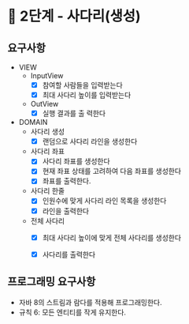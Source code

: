 # 🚀 2단계 - 사다리(생성)

## 요구사항

* VIEW
    * InputView
        * [x] 참여할 사람들을 입력받는다
        * [x] 최대 사다리 높이를 입력받는다
    * OutView
        * [x] 실행 결과를 출 력한다

* DOMAIN
    * 사다리 생성
        * [x] 랜덤으로 사다리 라인을 생성한다
    * 사다리 좌표
        * [x] 사다리 좌표를 생성한다
        * [x] 현재 좌표 상태를 고려하여 다음 좌표를 생성한다
        * [x] 좌표를 출력한다.
    * 사다리 한줄
        * [x] 인원수에 맞게 사다리 라인 목록을 생성한다
        * [x] 라인을 출력한다
    * 전체 사다리
        * [x] 최대 사다리 높이에 맞게 전체 사다리를 생성한다
        * [x] 사다리를 출력한다



## 프로그래밍 요구사항
* 자바 8의 스트림과 람다를 적용해 프로그래밍한다.
* 규칙 6: 모든 엔티티를 작게 유지한다.
